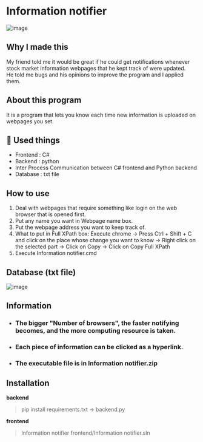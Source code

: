 # Information notifier
![image](https://user-images.githubusercontent.com/67142421/175791197-45eee1c5-5e88-49e6-9767-fdfd4647b531.png)

## Why I made this
My friend told me it would be great if he could get notifications whenever stock market information webpages that he kept track of were updated.<br>
He told me bugs and his opinions to improve the program and I applied them.

## About this program
It is a program that lets you know each time new information is uploaded on webpages you set.

## 🧰 Used things
* Frontend : C#
* Backend : python
* Inter Process Communication between C# frontend and Python backend
* Database : txt file

## How to use
1. Deal with webpages that require something like login on the web browser that is opened first.
2. Put any name you want in Webpage name box.
3. Put the webpage address you want to keep track of.
4. What to put in Full XPath box:
  Execute chrome -> Press Ctrl + Shift + C and click on the place whose change you want to know -> Right click on the selected part
  -> Click on Copy -> Click on Copy Full XPath
5. Execute Information notifier.cmd

## Database (txt file)
![image](https://user-images.githubusercontent.com/67142421/177424709-c8829e8a-1b7e-4389-9f03-80aec3b6d01e.png)

## Information
* ### The bigger "Number of browsers", the faster notifying becomes, and the more computing resource is taken.
* ### Each piece of information can be clicked as a hyperlink.
* ### The executable file is in Information notifier.zip

## Installation
**backend**<br>
>pip install requirements.txt -> backend.py<br>

**frontend**<br>
>Information notifier frontend/Information notifier.sln
